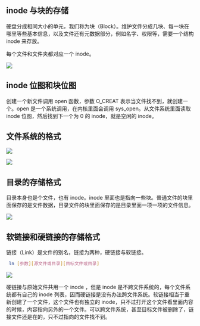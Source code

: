 ## inode 与块的存储
硬盘分成相同大小的单元，我们称为块（Block）。维护文件分成几块、每一块在哪里等些基本信息，以及文件还有元数据部分，例如名字、权限等，需要一个结构 inode 来存放。



每个文件和文件夹都对应一个 inode。

![](/images/1649498089262-2baa13e8-0e88-4d62-be83-777de8541402.png)

## inode 位图和块位图
创建一个新文件调用 open 函数，参数 O_CREAT 表示当文件找不到，就创建一个。open 是一个系统调用，在内核里面会调用 sys_open。从文件系统里面读取 inode 位图，然后找到下一个为 0 的 inode，就是空闲的 inode。

## 文件系统的格式
![](/images/1649498315425-f9a89d0d-9afc-456a-84ef-fedff17ed0d0.png)

![](/images/1649498353258-0966fa78-9ef9-4d6a-8fd2-fa5ee1303d4d.png)

## 目录的存储格式
目录本身也是个文件，也有 inode。inode 里面也是指向一些块。普通文件的块里面保存的是文件数据，目录文件的块里面保存的是目录里面一项一项的文件信息。

![](/images/1649498438362-49a64791-49f2-4115-a6ae-bbb586130ec8.png)

## 软链接和硬链接的存储格式
链接（Link）是文件的别名，链接为两种，硬链接与软链接。

```bash
 ln [参数][源文件或目录][目标文件或目录]
```

![](/images/1649498651462-c4e29964-4c36-4caa-88ad-fe931fad7b6b.png)

硬链接与原始文件共用一个 inode ，但是 inode 是不跨文件系统的，每个文件系统都有自己的 inode 列表，因而硬链接是没有办法跨文件系统。软链接相当于重新创建了一个文件，这个文件也有独立的 inode，只不过打开这个文件看里面内容的时候，内容指向另外的一个文件。可以跨文件系统，甚至目标文件被删除了，链接文件还是在的，只不过指向的文件找不到。

